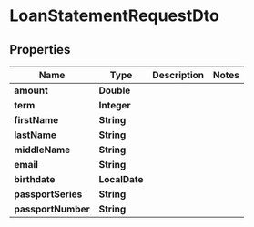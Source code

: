 

# LoanStatementRequestDto


## Properties

| Name | Type | Description | Notes |
|------------ | ------------- | ------------- | -------------|
|**amount** | **Double** |  |  |
|**term** | **Integer** |  |  |
|**firstName** | **String** |  |  |
|**lastName** | **String** |  |  |
|**middleName** | **String** |  |  |
|**email** | **String** |  |  |
|**birthdate** | **LocalDate** |  |  |
|**passportSeries** | **String** |  |  |
|**passportNumber** | **String** |  |  |



